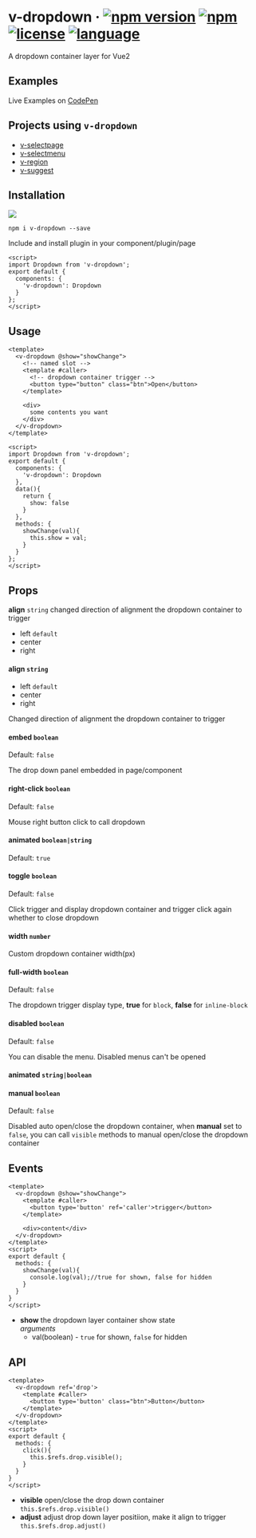 # v-dropdown &middot; [![npm version](https://img.shields.io/npm/v/v-dropdown.svg)](https://www.npmjs.com/package/v-dropdown) [![npm](https://img.shields.io/npm/dy/v-dropdown.svg)](https://www.npmjs.com/package/v-dropdown) [![license](https://img.shields.io/badge/license-MIT-brightgreen.svg)](https://mit-license.org/) [![language](https://img.shields.io/badge/language-Vue2-brightgreen.svg)](https://www.npmjs.com/package/v-dropdown)

A dropdown container layer for Vue2

## Examples

Live Examples on [CodePen](https://codepen.io/terry05/pen/BggbrK)

## Projects using `v-dropdown`

- [v-selectpage](https://github.com/TerryZ/v-selectpage)
- [v-selectmenu](https://github.com/TerryZ/v-selectmenu)
- [v-region](https://github.com/TerryZ/v-region)
- [v-suggest](https://github.com/TerryZ/v-suggest)

## Installation

<a href="https://nodei.co/npm/v-dropdown/"><img src="https://nodei.co/npm/v-dropdown.png"></a>

```
npm i v-dropdown --save
```

Include and install plugin in your component/plugin/page

```vue
<script>
import Dropdown from 'v-dropdown';
export default {
  components: {
    'v-dropdown': Dropdown
  }
};
</script>
```

## Usage

```vue
<template>
  <v-dropdown @show="showChange">
    <!-- named slot -->
    <template #caller>
      <!-- dropdown container trigger -->
      <button type="button" class="btn">Open</button>
    </template>
    
    <div>
      some contents you want
    </div>
  </v-dropdown>
</template>

<script>
import Dropdown from 'v-dropdown';
export default {
  components: {
    'v-dropdown': Dropdown
  },
  data(){
    return {
      show: false
    }
  },
  methods: {
    showChange(val){
      this.show = val;
    }
  }
};
</script>
```

## Props

**align** `string` changed direction of alignment the dropdown container to trigger

- left `default`
- center
- right

#### align `string`

- left `default`
- center
- right

Changed direction of alignment the dropdown container to trigger

#### embed `boolean`

Default: `false`

The drop down panel embedded in page/component

#### right-click `boolean`

Default: `false`

Mouse right button click to call dropdown

#### animated `boolean|string`

Default: `true`

#### toggle `boolean`

Default: `false`

Click trigger and display dropdown container and trigger click again whether to close dropdown

#### width `number`

Custom dropdown container width(px)

#### full-width `boolean`

Default: `false`

The dropdown trigger display type, **true** for `block`, **false** for `inline-block`

#### disabled `boolean`

Default: `false`

You can disable the menu. Disabled menus can't be opened

#### animated `string|boolean`

#### manual `boolean`

Default: `false`

Disabled auto open/close the dropdown container, when **manual** set to `false`, you can call `visible` methods to manual open/close the dropdown container

## Events

```vue
<template>
  <v-dropdown @show="showChange">
    <template #caller>
      <button type='button' ref='caller'>trigger</button>
    </template>

    <div>content</div>
  </v-dropdown>
</template>
<script>
export default {
  methods: {
    showChange(val){
      console.log(val);//true for shown, false for hidden
    }
  }
}
</script>
```

- **show** the dropdown layer container show state  
*arguments*  
    - val(boolean) - `true` for shown, `false` for hidden

## API

```vue
<template>
  <v-dropdown ref='drop'>
    <template #caller>
      <button type='button' class="btn">Button</button>
    </template>
  </v-dropdown>
</template>
<script>
export default {
  methods: {
    click(){
      this.$refs.drop.visible();
    }
  }
}
</script>
```

- **visible** open/close the drop down container  
`this.$refs.drop.visible()`  
- **adjust** adjust drop down layer positiion, make it align to trigger  
`this.$refs.drop.adjust()`  
